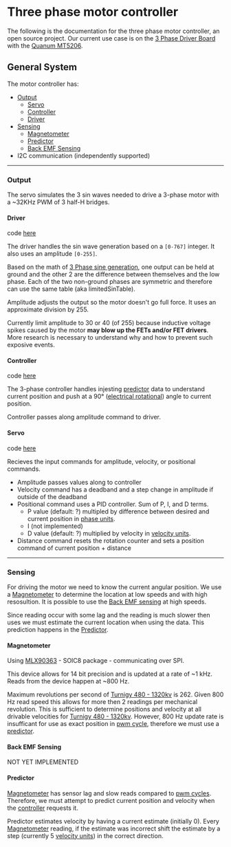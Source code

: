 # Three phase motor controller

The following is the documentation for the three phase motor controller, an open source project.
Our current use case is on the [3 Phase Driver Board](https://github.com/cinderblock/3-Phase-Driver) with the [Quanum MT5206](https://hobbyking.com/en_us/quanum-mt-series-5206-320kv-brushless-multirotor-motor-built-by-dys.html). 

## General System

The motor controller has:
- [Output](#output)
  - [Servo](#servo)
  - [Controller](#controller)
  - [Driver](#driver)
- [Sensing](#sense)
  - [Magnetometer](#mlx)
  - [Predictor](#predictor)
  - [Back EMF Sensing](#emf)
- I2C communication (independently supported)

------

### Output<a name="output"></a>

The servo simulates the 3 sin waves needed to drive a 3-phase motor with a ~32KHz PWM of 3 half-H bridges.


#### Driver<a name="driver"></a>

code [here](../ThreePhaseDriver.h)

The driver handles the sin wave generation based on a `[0-767]` integer. 
It also uses an amplitude `[0-255]`.

Based on the math of [3 Phase sine generation](https://docs.google.com/spreadsheets/d/1I45kGhncSQvR4_B_AG72Bqk7MJlNRIvBI-JD9qAgE8U/edit?usp=sharing), one output can be held at ground and the other 2 are the difference between themselves and the low phase. Each of the two non-ground phases are symmetric and therefore can use the same table (aka limitedSinTable).

Amplitude adjusts the output so the motor doesn't go full force. It uses an approximate division by 255.

Currently limit amplitude to 30 or 40 (of 255) because inductive voltage spikes caused by the motor **may blow up the FETs and/or FET drivers**. More research is necessary to understand why and how to prevent such exposive events.

#### Controller<a name="controller"></a>

code [here](../ThreePhaseController.h)

The 3-phase controller handles injesting [predictor](#predictor) data to understand current position and push at a 90&deg; ([electrical rotational](units.md#revunit)) angle to current position.

Controller passes along amplitude command to driver.

#### Servo<a name="servo"></a>

code [here](../ServoController.h)

Recieves the input commands for amplitude, velocity, or positional commands.
- Amplitude passes values along to controller
- Velocity command has a deadband and a step change in amplitude if outside of the deadband
- Positional command uses a PID controller. Sum of P, I, and D terms.
  - P value (default: ?) multipled by difference between desired and current position in [phase units](units.md#phase).
  - I (not implemented)
  - D value (default: ?) multiplied by velocity in [velocity units](units.md#velocity).
- Distance command resets the rotation counter and sets a position command of current position + distance

------ 

### Sensing<a name="sense"></a>

For driving the motor we need to know the current angular position. We use a [Magnetometer](#mlx) to determine the location at low speeds and with high resosultion. It is possible to use the [Back EMF sensing](#emf) at high speeds.

Since reading occur with some lag and the reading is much slower then uses we must estimate the current location when using the data. This prediction happens in the [Predictor](#predictor).

#### Magnetometer<a name="mlx"></a>

Using [MLX90363](https://www.melexis.com/-/media/files/documents/datasheets/mlx90363-datasheet-melexis.pdf) - SOIC8 package - communicating over SPI.

This device allows for 14 bit precision and is updated at a rate of ~1 kHz. Reads from the device happen at ~800 Hz.

Maximum revolutions per second of [Turnigy 480 - 1320kv](http://www.hobbyking.com/hobbyking/store/__19038__Turnigy_Park480_Brushless_Outrunner_1320kv.html) is 262. Given 800 Hz read speed this allows for more then 2 readings per mechanical revolution. This is sufficient to determine positions and velocity at all drivable velocities for [Turnigy 480 - 1320kv](http://www.hobbyking.com/hobbyking/store/__19038__Turnigy_Park480_Brushless_Outrunner_1320kv.html). However, 800 Hz update rate is insufficant for use as exact position in [pwm cycle](units.md#pwm), therefore we must use a [predictor](#predictor).

#### Back EMF Sensing<a name="emf"></a>

NOT YET IMPLEMENTED

#### Predictor<a name="predictor"></a>

[Magnetometer](#mlx) has sensor lag and slow reads compared to [pwm cycles](units.md#pwm). Therefore, we must attempt to predict current position and velocity when the [controller](#controller) requests it.

Predictor estimates velocity by having a current estimate (initially 0). Every [Magnetometer](#mlx) reading, if the estimate was incorrect shift the estimate by a step (currently 5 [velocity units](units.md#velocity)) in the correct direction. 
